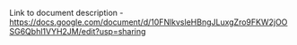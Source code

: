 Link to document description - https://docs.google.com/document/d/10FNlkvsleHBngJLuxgZro9FKW2jOOSG6Qbhl1VYH2JM/edit?usp=sharing
